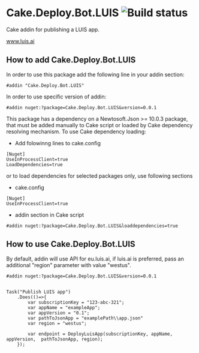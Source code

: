 # Cake.Deploy.Bot.LUIS ![Build status](https://ci.appveyor.com/api/projects/status/github/ObjectivityLtd/Cake.Deploy.Bot.LUIS?svg=true)
Cake addin for publishing a LUIS app.

www.luis.ai

## How to add Cake.Deploy.Bot.LUIS
In order to use this package add the following line in your addin section:
```cake
#addin "Cake.Deploy.Bot.LUIS"
```

In order to use specific version of addin:

```cake
#addin nuget:?package=Cake.Deploy.Bot.LUIS&version=0.0.1
```

This package has a dependency on a Newtosoft.Json >= 10.0.3 package, that must be added manually to Cake script or loaded by Cake dependency resolving mechanism. To use Cake dependency loading:

* Add folowinng lines to cake.config
```
[Nuget]
UseInProcessClient=true
LoadDependencies=true
```

or to load dependencies for selected packages only, use following sections

* cake.config
```
[Nuget]
UseInProcessClient=true
```

* addin section in Cake script

```cake
#addin nuget:?package=Cake.Deploy.Bot.LUIS&loaddependencies=true
```
## How to use Cake.Deploy.Bot.LUIS
By default, addin will use API for eu.luis.ai, if luis.ai is preferred, pass an additional "region" parameter with value "westus".

```cake
#addin nuget:?package=Cake.Deploy.Bot.LUIS&version=0.0.1


Task("Publish LUIS app")
    .Does(()=>{
        var subscriptionKey = "123-abc-321";
        var appName = "exampleApp";
        var appVersion = "0.1";
        var pathToJsonApp = "examplePath\\app.json"
        var region = "westus";

        var endpoint = DeployLuisApp(subscriptionKey, appName, appVersion,  pathToJsonApp, region);
    });
```